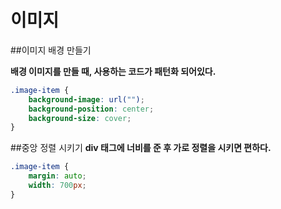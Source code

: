 # 이미지

##이미지 배경 만들기

**배경 이미지를 만들 때, 사용하는 코드가 패턴화 되어있다.**

```css
.image-item {
    background-image: url("");
    background-position: center;
    background-size: cover;
}
```

##중앙 정렬 시키기
**div 태그에 너비를 준 후 가로 정렬을 시키면 편하다.**

```css
.image-item {
    margin: auto;
    width: 700px;
}
```
